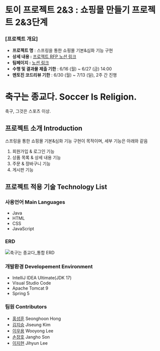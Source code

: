 # 토이 프로젝트 2&3 : 쇼핑몰 만들기 프로젝트 2&3단계
### [프로젝트 개요] 
- **프로젝트 명** : 스프링을 통한 쇼핑몰 기본&심화 기능 구현
- **상세 내용 :** [프로젝트 RFP 노션 링크](https://www.notion.so/Toy-Project-2-3-1b69047c353d8136b5b3f9614a04bb65?source=copy_link)
- **팀페이지 :** [노션 링크](https://www.notion.so/No-10-2099047c353d80afa5e2cac96ee5b2ab?source=copy_link)
- **수행 및 결과물 제출 기한** : 6/16 (월) ~ 6/27 (금) 14:00
- **멘토진 코드리뷰 기한** : 6/30 (월) ~ 7/13 (일), 2주 간 진행

# 축구는 종교다. Soccer Is Religion.
축구, 그것은 스포츠 이상.

## 프로젝트 소개 Introduction
스프링을 통한 쇼핑몰 기본&심화 기능 구현이 목적이며, 세부 기능은 아래와 같음
1. 회원가입 & 로그인 기능
2. 상품 목록 & 상세 내용 기능
3. 주문 & 장바구니 기능
4. 게시판 기능

## 프로젝트 적용 기술 Technology List
### 사용언어 Main Languages
- Java
- HTML
- CSS
- JavaScript

### ERD
![축구는 종교다_통합 ERD](https://github.com/user-attachments/assets/ab39a3c5-8ee4-4a52-8c43-c84c009c1a7c)

### 개발환경 Developement Environment
- IntelliJ IDEA Ultimate(JDK 17)
- Visual Studio Code
- Apache Tomcat 9
- Spring 5

### 팀원 Contributors
- [홍성훈](https://github.com/callmehoon) Seonghoon Hong
- [김지승](https://github.com/kkj5158) Jiseung Kim
- [이우용](https://github.com/dev365code) Wooyong Lee
- [손장호](https://github.com/son-j-h) Jangho Son
- [이지현](https://github.com/leejihyun2) Jihyun Lee